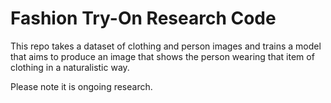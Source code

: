 # Fashion Try-On Research Code

This repo takes a dataset of clothing and person images and trains a model that aims to produce an image that shows the person wearing that item of clothing in a naturalistic way.

Please note it is ongoing research. 